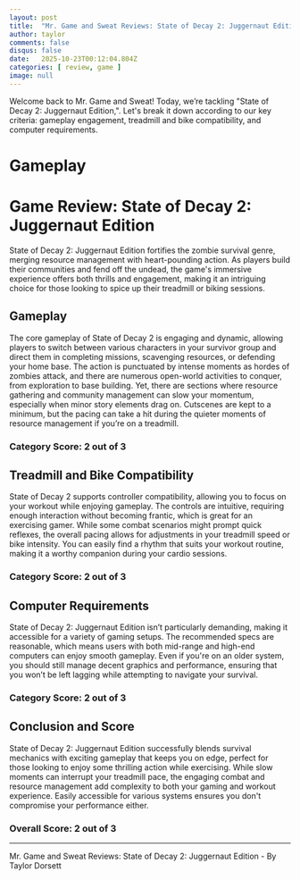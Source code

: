 ```yaml
---
layout: post
title:  "Mr. Game and Sweat Reviews: State of Decay 2: Juggernaut Edition"
author: taylor
comments: false
disqus: false
date:   2025-10-23T00:12:04.804Z
categories: [ review, game ]
image: null
---
```


Welcome back to Mr. Game and Sweat! Today, we’re tackling "State of Decay 2: Juggernaut Edition,". Let's break it down according to our key criteria: gameplay engagement, treadmill and bike compatibility, and computer requirements.

# Gameplay

# Game Review: State of Decay 2: Juggernaut Edition

State of Decay 2: Juggernaut Edition fortifies the zombie survival genre, merging resource management with heart-pounding action. As players build their communities and fend off the undead, the game's immersive experience offers both thrills and engagement, making it an intriguing choice for those looking to spice up their treadmill or biking sessions.

## Gameplay

The core gameplay of State of Decay 2 is engaging and dynamic, allowing players to switch between various characters in your survivor group and direct them in completing missions, scavenging resources, or defending your home base. The action is punctuated by intense moments as hordes of zombies attack, and there are numerous open-world activities to conquer, from exploration to base building. Yet, there are sections where resource gathering and community management can slow your momentum, especially when minor story elements drag on. Cutscenes are kept to a minimum, but the pacing can take a hit during the quieter moments of resource management if you’re on a treadmill.

### Category Score: 2 out of 3

## Treadmill and Bike Compatibility

State of Decay 2 supports controller compatibility, allowing you to focus on your workout while enjoying gameplay. The controls are intuitive, requiring enough interaction without becoming frantic, which is great for an exercising gamer. While some combat scenarios might prompt quick reflexes, the overall pacing allows for adjustments in your treadmill speed or bike intensity. You can easily find a rhythm that suits your workout routine, making it a worthy companion during your cardio sessions.

### Category Score: 2 out of 3

## Computer Requirements

State of Decay 2: Juggernaut Edition isn’t particularly demanding, making it accessible for a variety of gaming setups. The recommended specs are reasonable, which means users with both mid-range and high-end computers can enjoy smooth gameplay. Even if you're on an older system, you should still manage decent graphics and performance, ensuring that you won’t be left lagging while attempting to navigate your survival.

### Category Score: 2 out of 3

## Conclusion and Score

State of Decay 2: Juggernaut Edition successfully blends survival mechanics with exciting gameplay that keeps you on edge, perfect for those looking to enjoy some thrilling action while exercising. While slow moments can interrupt your treadmill pace, the engaging combat and resource management add complexity to both your gaming and workout experience. Easily accessible for various systems ensures you don't compromise your performance either. 

### Overall Score: 2 out of 3

---

Mr. Game and Sweat Reviews: State of Decay 2: Juggernaut Edition - By Taylor Dorsett
